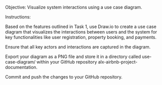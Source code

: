 Objective: Visualize system interactions using a use case diagram.

Instructions:

Based on the features outlined in Task 1, use Draw.io to create a use case diagram that visualizes the interactions between users and the system for key functionalities like user registration, property booking, and payments.

Ensure that all key actors and interactions are captured in the diagram.

Export your diagram as a PNG file and store it in a directory called use-case-diagram/ within your GitHub repository alx-airbnb-project-documentation.

Commit and push the changes to your GitHub repository.